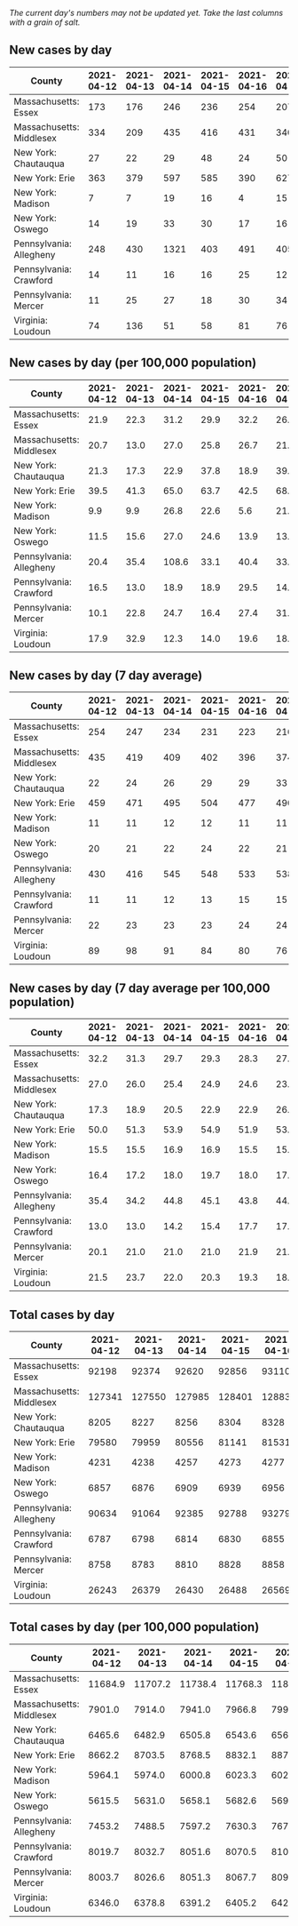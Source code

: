 _The current day's numbers may not be updated yet. Take the last columns with a grain of salt._
## New cases by day

| County | 2021-04-12 | 2021-04-13 | 2021-04-14 | 2021-04-15 | 2021-04-16 | 2021-04-17 | 2021-04-18 |
| --- | --- | --- | --- | --- | --- | --- | --- |
| Massachusetts: Essex | 173 | 176 | 246 | 236 | 254 | 207 |  |
| Massachusetts: Middlesex | 334 | 209 | 435 | 416 | 431 | 340 |  |
| New York: Chautauqua | 27 | 22 | 29 | 48 | 24 | 50 |  |
| New York: Erie | 363 | 379 | 597 | 585 | 390 | 627 |  |
| New York: Madison | 7 | 7 | 19 | 16 | 4 | 15 |  |
| New York: Oswego | 14 | 19 | 33 | 30 | 17 | 16 |  |
| Pennsylvania: Allegheny | 248 | 430 | 1321 | 403 | 491 | 405 |  |
| Pennsylvania: Crawford | 14 | 11 | 16 | 16 | 25 | 12 |  |
| Pennsylvania: Mercer | 11 | 25 | 27 | 18 | 30 | 34 |  |
| Virginia: Loudoun | 74 | 136 | 51 | 58 | 81 | 76 |  |

## New cases by day (per 100,000 population)

| County | 2021-04-12 | 2021-04-13 | 2021-04-14 | 2021-04-15 | 2021-04-16 | 2021-04-17 | 2021-04-18 |
| --- | --- | --- | --- | --- | --- | --- | --- |
| Massachusetts: Essex | 21.9 | 22.3 | 31.2 | 29.9 | 32.2 | 26.2 |  |
| Massachusetts: Middlesex | 20.7 | 13.0 | 27.0 | 25.8 | 26.7 | 21.1 |  |
| New York: Chautauqua | 21.3 | 17.3 | 22.9 | 37.8 | 18.9 | 39.4 |  |
| New York: Erie | 39.5 | 41.3 | 65.0 | 63.7 | 42.5 | 68.2 |  |
| New York: Madison | 9.9 | 9.9 | 26.8 | 22.6 | 5.6 | 21.1 |  |
| New York: Oswego | 11.5 | 15.6 | 27.0 | 24.6 | 13.9 | 13.1 |  |
| Pennsylvania: Allegheny | 20.4 | 35.4 | 108.6 | 33.1 | 40.4 | 33.3 |  |
| Pennsylvania: Crawford | 16.5 | 13.0 | 18.9 | 18.9 | 29.5 | 14.2 |  |
| Pennsylvania: Mercer | 10.1 | 22.8 | 24.7 | 16.4 | 27.4 | 31.1 |  |
| Virginia: Loudoun | 17.9 | 32.9 | 12.3 | 14.0 | 19.6 | 18.4 |  |

## New cases by day (7 day average)

| County | 2021-04-12 | 2021-04-13 | 2021-04-14 | 2021-04-15 | 2021-04-16 | 2021-04-17 | 2021-04-18 |
| --- | --- | --- | --- | --- | --- | --- | --- |
| Massachusetts: Essex | 254 | 247 | 234 | 231 | 223 | 216 |  |
| Massachusetts: Middlesex | 435 | 419 | 409 | 402 | 396 | 374 |  |
| New York: Chautauqua | 22 | 24 | 26 | 29 | 29 | 33 |  |
| New York: Erie | 459 | 471 | 495 | 504 | 477 | 490 |  |
| New York: Madison | 11 | 11 | 12 | 12 | 11 | 11 |  |
| New York: Oswego | 20 | 21 | 22 | 24 | 22 | 21 |  |
| Pennsylvania: Allegheny | 430 | 416 | 545 | 548 | 533 | 538 |  |
| Pennsylvania: Crawford | 11 | 11 | 12 | 13 | 15 | 15 |  |
| Pennsylvania: Mercer | 22 | 23 | 23 | 23 | 24 | 24 |  |
| Virginia: Loudoun | 89 | 98 | 91 | 84 | 80 | 76 |  |

## New cases by day (7 day average per 100,000 population)

| County | 2021-04-12 | 2021-04-13 | 2021-04-14 | 2021-04-15 | 2021-04-16 | 2021-04-17 | 2021-04-18 |
| --- | --- | --- | --- | --- | --- | --- | --- |
| Massachusetts: Essex | 32.2 | 31.3 | 29.7 | 29.3 | 28.3 | 27.4 |  |
| Massachusetts: Middlesex | 27.0 | 26.0 | 25.4 | 24.9 | 24.6 | 23.2 |  |
| New York: Chautauqua | 17.3 | 18.9 | 20.5 | 22.9 | 22.9 | 26.0 |  |
| New York: Erie | 50.0 | 51.3 | 53.9 | 54.9 | 51.9 | 53.3 |  |
| New York: Madison | 15.5 | 15.5 | 16.9 | 16.9 | 15.5 | 15.5 |  |
| New York: Oswego | 16.4 | 17.2 | 18.0 | 19.7 | 18.0 | 17.2 |  |
| Pennsylvania: Allegheny | 35.4 | 34.2 | 44.8 | 45.1 | 43.8 | 44.2 |  |
| Pennsylvania: Crawford | 13.0 | 13.0 | 14.2 | 15.4 | 17.7 | 17.7 |  |
| Pennsylvania: Mercer | 20.1 | 21.0 | 21.0 | 21.0 | 21.9 | 21.9 |  |
| Virginia: Loudoun | 21.5 | 23.7 | 22.0 | 20.3 | 19.3 | 18.4 |  |

## Total cases by day

| County | 2021-04-12 | 2021-04-13 | 2021-04-14 | 2021-04-15 | 2021-04-16 | 2021-04-17 | 2021-04-18 |
| --- | --- | --- | --- | --- | --- | --- | --- |
| Massachusetts: Essex | 92198 | 92374 | 92620 | 92856 | 93110 | 93317 |  |
| Massachusetts: Middlesex | 127341 | 127550 | 127985 | 128401 | 128832 | 129172 |  |
| New York: Chautauqua | 8205 | 8227 | 8256 | 8304 | 8328 | 8378 |  |
| New York: Erie | 79580 | 79959 | 80556 | 81141 | 81531 | 82158 |  |
| New York: Madison | 4231 | 4238 | 4257 | 4273 | 4277 | 4292 |  |
| New York: Oswego | 6857 | 6876 | 6909 | 6939 | 6956 | 6972 |  |
| Pennsylvania: Allegheny | 90634 | 91064 | 92385 | 92788 | 93279 | 93684 |  |
| Pennsylvania: Crawford | 6787 | 6798 | 6814 | 6830 | 6855 | 6867 |  |
| Pennsylvania: Mercer | 8758 | 8783 | 8810 | 8828 | 8858 | 8892 |  |
| Virginia: Loudoun | 26243 | 26379 | 26430 | 26488 | 26569 | 26645 |  |

## Total cases by day (per 100,000 population)

| County | 2021-04-12 | 2021-04-13 | 2021-04-14 | 2021-04-15 | 2021-04-16 | 2021-04-17 | 2021-04-18 |
| --- | --- | --- | --- | --- | --- | --- | --- |
| Massachusetts: Essex | 11684.9 | 11707.2 | 11738.4 | 11768.3 | 11800.5 | 11826.7 |  |
| Massachusetts: Middlesex | 7901.0 | 7914.0 | 7941.0 | 7966.8 | 7993.6 | 8014.6 |  |
| New York: Chautauqua | 6465.6 | 6482.9 | 6505.8 | 6543.6 | 6562.5 | 6601.9 |  |
| New York: Erie | 8662.2 | 8703.5 | 8768.5 | 8832.1 | 8874.6 | 8942.8 |  |
| New York: Madison | 5964.1 | 5974.0 | 6000.8 | 6023.3 | 6029.0 | 6050.1 |  |
| New York: Oswego | 5615.5 | 5631.0 | 5658.1 | 5682.6 | 5696.5 | 5709.7 |  |
| Pennsylvania: Allegheny | 7453.2 | 7488.5 | 7597.2 | 7630.3 | 7670.7 | 7704.0 |  |
| Pennsylvania: Crawford | 8019.7 | 8032.7 | 8051.6 | 8070.5 | 8100.1 | 8114.2 |  |
| Pennsylvania: Mercer | 8003.7 | 8026.6 | 8051.3 | 8067.7 | 8095.1 | 8126.2 |  |
| Virginia: Loudoun | 6346.0 | 6378.8 | 6391.2 | 6405.2 | 6424.8 | 6443.2 |  |

